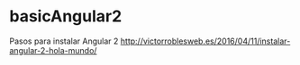 # basicAngular2
Pasos para instalar Angular 2
http://victorroblesweb.es/2016/04/11/instalar-angular-2-hola-mundo/
